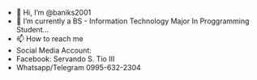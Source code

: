 - 👋 Hi, I’m @baniks2001
- 🌱 I’m currently a BS - Information Technology Major In Proggramming Student...
- 📫 How to reach me
- Social Media Account:
- Facebook: Servando S. Tio III
- Whatsapp/Telegram 0995-632-2304

<!---
baniks2001/baniks2001 is a ✨ special ✨ repository because its `README.md` (this file) appears on your GitHub profile.
You can click the Preview link to take a look at your changes.
--->
